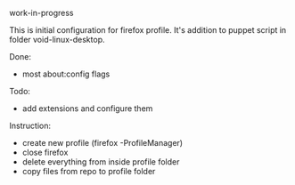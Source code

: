 work-in-progress

This is initial configuration for firefox profile. It's addition to puppet script in folder void-linux-desktop.

Done:

* most about:config flags

Todo:

* add extensions and configure them

Instruction:

* create new profile (firefox -ProfileManager)
* close firefox
* delete everything from inside profile folder
* copy files from repo to profile folder
